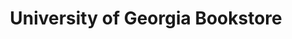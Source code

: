 ---
title: "University of Georgia Bookstore"
url: /athens/university-of-georgia-bookstore/
shop: Andenken
---